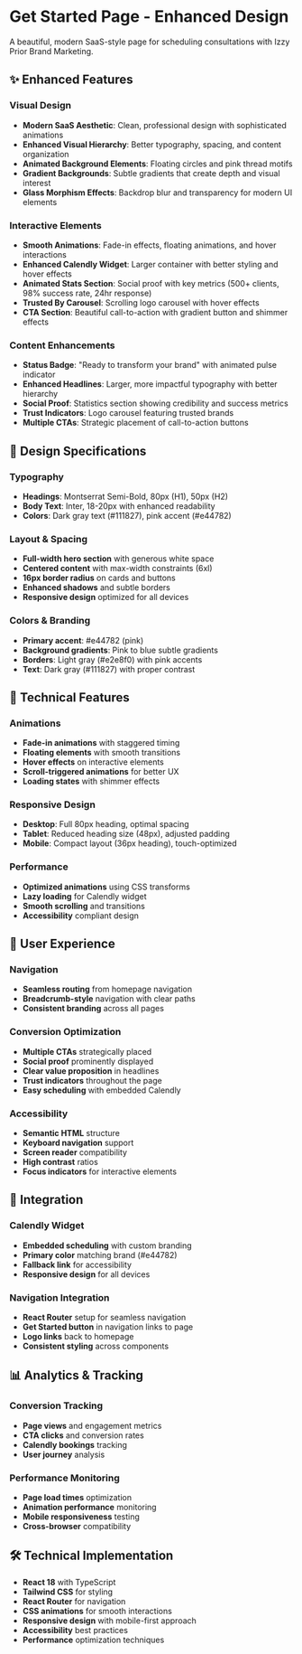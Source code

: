 # Get Started Page - Enhanced Design

A beautiful, modern SaaS-style page for scheduling consultations with Izzy Prior Brand Marketing.

## ✨ Enhanced Features

### **Visual Design**
- **Modern SaaS Aesthetic**: Clean, professional design with sophisticated animations
- **Enhanced Visual Hierarchy**: Better typography, spacing, and content organization
- **Animated Background Elements**: Floating circles and pink thread motifs
- **Gradient Backgrounds**: Subtle gradients that create depth and visual interest
- **Glass Morphism Effects**: Backdrop blur and transparency for modern UI elements

### **Interactive Elements**
- **Smooth Animations**: Fade-in effects, floating animations, and hover interactions
- **Enhanced Calendly Widget**: Larger container with better styling and hover effects
- **Animated Stats Section**: Social proof with key metrics (500+ clients, 98% success rate, 24hr response)
- **Trusted By Carousel**: Scrolling logo carousel with hover effects
- **CTA Section**: Beautiful call-to-action with gradient button and shimmer effects

### **Content Enhancements**
- **Status Badge**: "Ready to transform your brand" with animated pulse indicator
- **Enhanced Headlines**: Larger, more impactful typography with better hierarchy
- **Social Proof**: Statistics section showing credibility and success metrics
- **Trust Indicators**: Logo carousel featuring trusted brands
- **Multiple CTAs**: Strategic placement of call-to-action buttons

## 🎨 Design Specifications

### **Typography**
- **Headings**: Montserrat Semi-Bold, 80px (H1), 50px (H2)
- **Body Text**: Inter, 18-20px with enhanced readability
- **Colors**: Dark gray text (#111827), pink accent (#e44782)

### **Layout & Spacing**
- **Full-width hero section** with generous white space
- **Centered content** with max-width constraints (6xl)
- **16px border radius** on cards and buttons
- **Enhanced shadows** and subtle borders
- **Responsive design** optimized for all devices

### **Colors & Branding**
- **Primary accent**: #e44782 (pink)
- **Background gradients**: Pink to blue subtle gradients
- **Borders**: Light gray (#e2e8f0) with pink accents
- **Text**: Dark gray (#111827) with proper contrast

## 🚀 Technical Features

### **Animations**
- **Fade-in animations** with staggered timing
- **Floating elements** with smooth transitions
- **Hover effects** on interactive elements
- **Scroll-triggered animations** for better UX
- **Loading states** with shimmer effects

### **Responsive Design**
- **Desktop**: Full 80px heading, optimal spacing
- **Tablet**: Reduced heading size (48px), adjusted padding
- **Mobile**: Compact layout (36px heading), touch-optimized

### **Performance**
- **Optimized animations** using CSS transforms
- **Lazy loading** for Calendly widget
- **Smooth scrolling** and transitions
- **Accessibility** compliant design

## 📱 User Experience

### **Navigation**
- **Seamless routing** from homepage navigation
- **Breadcrumb-style** navigation with clear paths
- **Consistent branding** across all pages

### **Conversion Optimization**
- **Multiple CTAs** strategically placed
- **Social proof** prominently displayed
- **Clear value proposition** in headlines
- **Trust indicators** throughout the page
- **Easy scheduling** with embedded Calendly

### **Accessibility**
- **Semantic HTML** structure
- **Keyboard navigation** support
- **Screen reader** compatibility
- **High contrast** ratios
- **Focus indicators** for interactive elements

## 🔗 Integration

### **Calendly Widget**
- **Embedded scheduling** with custom branding
- **Primary color** matching brand (#e44782)
- **Fallback link** for accessibility
- **Responsive design** for all devices

### **Navigation Integration**
- **React Router** setup for seamless navigation
- **Get Started button** in navigation links to page
- **Logo links** back to homepage
- **Consistent styling** across components

## 📊 Analytics & Tracking

### **Conversion Tracking**
- **Page views** and engagement metrics
- **CTA clicks** and conversion rates
- **Calendly bookings** tracking
- **User journey** analysis

### **Performance Monitoring**
- **Page load times** optimization
- **Animation performance** monitoring
- **Mobile responsiveness** testing
- **Cross-browser** compatibility

## 🛠 Technical Implementation

- **React 18** with TypeScript
- **Tailwind CSS** for styling
- **React Router** for navigation
- **CSS animations** for smooth interactions
- **Responsive design** with mobile-first approach
- **Accessibility** best practices
- **Performance** optimization techniques 